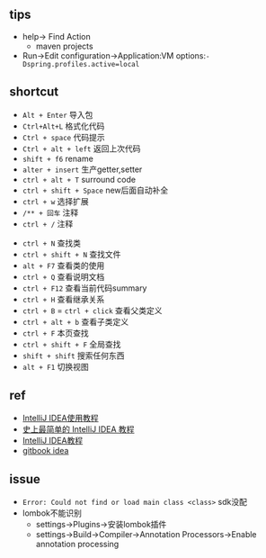 ## tips
+ help-> Find Action
    - maven projects
+ Run->Edit configuration->Application:VM options:`-Dspring.profiles.active=local`


## shortcut

+ `Alt + Enter`  导入包
+ `Ctrl+Alt+L`  格式化代码
+ `Ctrl + space` 代码提示
+ `Ctrl + alt + left` 返回上次代码
+ `shift + f6` rename
+ `alter + insert` 生产getter,setter
+ `ctrl + alt + T` surround code
+ `ctrl + shift + Space` new后面自动补全
+ `ctrl + w` 选择扩展
+ `/** + 回车` 注释
+ `ctrl + /` 注释

<!-- 查找 -->
+ `ctrl + N` 查找类
+ `ctrl + shift + N` 查找文件
+ `alt + F7` 查看类的使用 
+ `ctrl + Q` 查看说明文档
+ `ctrl + F12`  查看当前代码summary
+ `ctrl + H` 查看继承关系
+ `ctrl + B` = `ctrl + click` 查看父类定义
+ `ctrl + alt + b` 查看子类定义
+ `ctrl + F` 本页查找
+ `ctrl + shift + F` 全局查找
+ `shift + shift` 搜索任何东西
+ `alt + F1` 切换视图



## ref

+ [IntelliJ IDEA使用教程](https://blog.csdn.net/qq_27093465/article/details/77449117?utm_source=blogxgwz2)
+ [史上最简单的 IntelliJ IDEA 教程](https://blog.csdn.net/qq_35246620/article/details/61191375)
+ [IntelliJ IDEA教程](https://www.yiibai.com/intellij_idea)
+ [gitbook idea](https://youmeek.gitbooks.io/intellij-idea-tutorial/content/)


## issue

+ `Error: Could not find or load main class <class>`    sdk没配
+ lombok不能识别
    - settings->Plugins->安装lombok插件
    - settings->Build->Compiler->Annotation Processors->Enable annotation processing